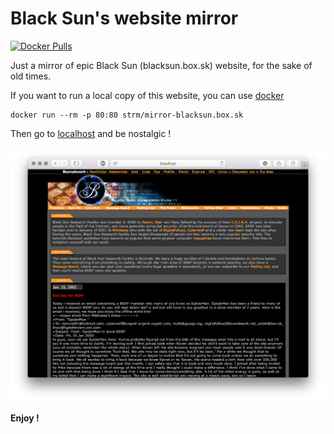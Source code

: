 # Black Sun's website mirror
[![Docker Pulls](https://img.shields.io/docker/pulls/strm/mirror-blacksun.box.sk.svg?style=plastic)](https://hub.docker.com/r/strm/mirror-blacksun.box.sk/)

Just a mirror of epic Black Sun (blacksun.box.sk) website, for the sake of old times.

If you want to run a local copy of this website, you can use [docker](https://docker.com)

```
docker run --rm -p 80:80 strm/mirror-blacksun.box.sk
```

Then go to [localhost](http://localhost) and be nostalgic !

![print](print.png)

**Enjoy !**


